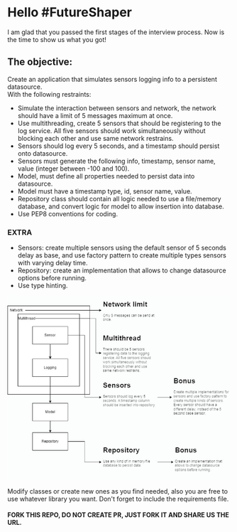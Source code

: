 # Hello #FutureShaper
I am glad that you passed the first stages of the interview process. Now is the time to show us what you got!

## The objective: 
Create an application that simulates sensors logging info to a persistent datasource.
<br>With the following restraints:
- Simulate the interaction between sensors and network, the network should have a limit of 5 messages maximum at once.
- Use multithreading, create 5 sensors that should be registering to the log service. All five sensors should work 
simultaneously without blocking each other and use same network restrains.
- Sensors should log every 5 seconds, and a timestamp should persist onto datasource.
- Sensors must generate the following info, timestamp, sensor name, value (integer between -100 and 100).
- Model, must define all properties needed to persist data into datasource.
- Model must have a timestamp type, id, sensor name, value.
- Repository class should contain all logic needed to use a file/memory database, and convert logic for model to allow 
insertion into database.
- Use PEP8 conventions for coding.

### EXTRA
- Sensors: create multiple sensors using the default sensor of 5 seconds delay as base, 
and use factory pattern to create multiple types sensors with varying delay time.
- Repository: create an implementation that allows to change datasource options before running.
- Use type hinting.

![Diagram solution](multithread_assesment.jpg)

Modify classes or create new ones as you find needed, also you are free to use whatever library you want.
Don't forget to include the requirements file.

#### FORK THIS REPO, DO NOT CREATE PR, JUST FORK IT AND SHARE US THE URL.

